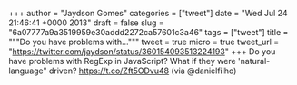 
+++
author = "Jaydson Gomes"
categories = ["tweet"]
date = "Wed Jul 24 21:46:41 +0000 2013"
draft = false
slug = "6a07777a9a3519959e30addd2272ca57601c3a46"
tags = ["tweet"]
title = """Do you have problems with..."""
tweet = true
micro = true
tweet_url = "https://twitter.com/jaydson/status/360154093513224193"
+++
Do you have problems with RegExp in JavaScript? What if they were 'natural-language" driven? https://t.co/Zft5ODvu48 (via @danielfilho)
